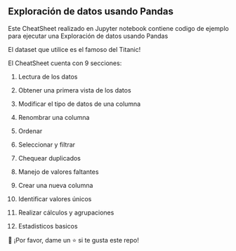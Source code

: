 ## Exploración de datos usando Pandas


Este CheatSheet realizado en Jupyter notebook contiene codigo de ejemplo para ejecutar una Exploración de datos usando Pandas

El dataset que utilice es el famoso del Titanic!

El CheatSheet cuenta con 9 secciones:


1. Lectura de los datos

2. Obtener una primera vista de los datos

3. Modificar el tipo de datos de una columna

4. Renombrar una columna

5. Ordenar

6. Seleccionar y filtrar 

7. Chequear duplicados

8. Manejo de valores faltantes

9. Crear una nueva columna

10. Identificar valores únicos

11. Realizar cálculos y agrupaciones

12. Estadisticos basicos


👏 ¡Por favor, dame un ⭐️ si te gusta este repo!
